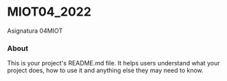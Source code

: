 MIOT04_2022
===========

Asignatura 04MIOT

### About

This is your project's README.md file. It helps users understand what your
project does, how to use it and anything else they may need to know.
